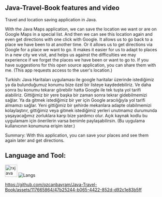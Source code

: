 ## Java-Travel-Book features and video

Travel and location saving application in Java.

With the Java Maps application, we can save the location we want or are on Google Maps in a special list. And then we can see this location again and even get directions with one click with Google. It allows us to go back to a place we have been to at another time. Or it allows us to get directions via Google for a place we want to go. It makes it easier for us to adapt to places in a new city we visit, and helps us against the difficulties we may experience if we forget the places we have been or want to go to. If you have suggestions for this open source application, you can share them with me.
(This app requests access to the user's location.)

Turkish: Java Haritaları uygulaması ile google haritalar üzerinde istediğimiz ya da bulunduğumuz konumu bize özel bir listeye kaydedebiliriz. Ve daha sonra bu konumu tekarar görebilir hatta Google ile tek tuşta yol tarifi alabiliriz. Gittiğimiz bir yere başka bir zaman sonra tekrar gidebilmemizi sağlar. Ya da gitmek istediğimiz bir yer için Google aracılığıyla yol tarifi almamızı sağlar. Yeni gittiğimiz bir şehirde mekanlara adapte olabilmemizi kolaylaştırır, gittiğimiz veya gitmek istediğimiz yerleri unutmamız durumunda yaşayacağımız zorluklara karşı  bize yardımcı olur. Açık kaynak kodlu bu uygulamam için önerilerin varsa benimle paylaşabilirsin.
(Bu uygulama kullanıcının konumuna erişim ister.)


 Summary: With this application, you can save your places and see them again later and get directions.



 ## Language and Tool:
<img src = "https://www.couchbase.com/blog/wp-content/uploads/2018/12/ReactiveX_Logo.png" alt = "rxjava" width = "40" height = "40"/> ![Langs](https://skillicons.dev/icons?i=java,androidstudio,")


https://github.com/ozcanbayram/Java-Travel-Book/assets/117665864/47b25244-b065-4422-852d-d92c1e83b5ff
